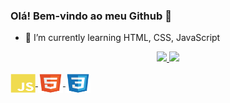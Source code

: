 ### Olá! Bem-vindo ao meu Github 👋

- 🌱 I’m currently learning HTML, CSS, JavaScript
<div align="center">
  <a href="https://github.com/Zaraki77">
  <img height="180em" src="https://github-readme-stats.vercel.app/api?username=Zaraki77&show_icons=true&theme=highcontrast&include_all_commits=true&count_private=true"/>
  <img height="180em" src="https://github-readme-stats.vercel.app/api/top-langs/?username=Zaraki77&layout=compact&langs_count=7&theme=highcontrast"/>
</div>

  <div style="display: inline_block"><br>
  <img align="center" alt="icon-Js" height="30" width="40" src="https://raw.githubusercontent.com/devicons/devicon/master/icons/javascript/javascript-plain.svg">
  
  <img align="center" alt="icon-HTML" height="30" width="40" src="https://raw.githubusercontent.com/devicons/devicon/master/icons/html5/html5-original.svg">
  <img align="center" alt="Icon-CSS" height="30" width="40" src="https://raw.githubusercontent.com/devicons/devicon/master/icons/css3/css3-original.svg">




